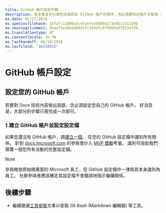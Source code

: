 ```yaml
---
title: GitHub 帳戶設定步驟
description: 本文會逐步引導您完成設定 GitHub 帳戶的程序，您必須要有此帳戶才能為 docs.microsoft.com 內容做出貢獻。
ms.date: 02/27/2018
ms.openlocfilehash: 15fa7c11090a5c4faefe38d00d273e92c231329b
ms.sourcegitcommit: 92aef5ea8bdd692c5c393d5c8f99b9e4f672ef2b
ms.translationtype: HT
ms.contentlocale: zh-TW
ms.lasthandoff: 06/19/2018
ms.locfileid: "36238935"
---
```

# <a name="github-account-setup"></a>GitHub 帳戶設定

## <a name="set-up-your-github-account"></a>設定您的 GitHub 帳戶

若要對 Docs 技術內容做出貢獻，您必須設定您自己的 GitHub 帳戶。 好消息是，大部分的步驟只需完成一次即可。

### <a name="1-create-a-github-account-and-set-up-your-profile"></a>1.建立 GitHub 帳戶並設定設定檔

如果您還沒有 GitHub 帳戶，請[建立一個](https://github.com/join)。 在您的 GitHub 設定檔中識別所有關係。 針對 [docs.microsoft.com](https://docs.microsoft.com) 的參與會計入 [MVP 獎勵](https://mvp.microsoft.com)考量。 識別可協助我們建置一個您所有活動的完整設定檔。

>[!NOTE]
> 參與開放原始碼專案的 Microsoft 員工，在 GitHub 設定檔中一律將其本身識別為員工。 社群參與者應該確定其設定檔不會錯誤地暗示僱傭關係。

## <a name="next-steps"></a>後續步驟

* 繼續閱讀[工具安裝](get-started-setup-tools.md)文章以安裝 Git Bash (Markdown 編輯器) 等工具。
